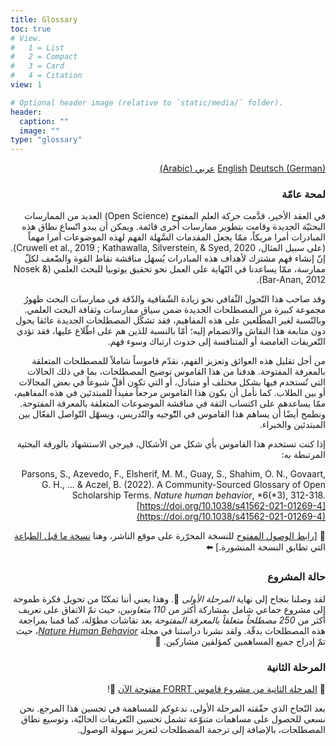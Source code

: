 ```yaml
---
title: Glossary
toc: true
# View.
#   1 = List
#   2 = Compact
#   3 = Card
#   4 = Citation
view: 1

# Optional header image (relative to `static/media/` folder).
header:
  caption: ""
  image: ""
type: "glossary"
---
```


<div dir="rtl" style="text-align: right;">


<div class="btn-group flex-wrap text-center"><a href="/glossary/english" class="btn btn-primary py-2 m-1 btn-lg active" style="line-height:1;border-radius:6px">English</a>
<a href="/glossary/german" class="btn btn-primary py-2 m-1 btn-lg" style="line-height:1;border-radius:6px">Deutsch (German)</a>
<a href="/glossary/arabic" class="btn btn-primary py-2 m-1 btn-lg" style="line-height:1;border-radius:6px"> عربي (Arabic)</a></div>

### لمحة عامّة
 
في العقد الأخير، قدَّمت حركة العلم المفتوح (Open Science) العديد من الممارسات البحثيّة الجديدة وقامت بتطوير ممارسات أخرى قائمة. ويمكن أن يبدو اتّساع نطاق هذه المبادرات أمرا مربكاً، ممّا يجعل المقدمات السَّهلة الفهم لهذه الموضوعات أمرا مهماً (على سبيل المثال، Cruwell et al., 2019 ; Kathawalla, Silverstein, & Syed, 2020). إنّ إنشاء فهم مشترك لأهداف هذه المبادرات يُسهَل مناقشة نقاط القوة والضّعف لكلّ ممارسة، ممّا يساعدنا في النّهاية على العمل نحو تحقيق يوتوبيا للبحث العلمي (Nosek & Bar-Anan, 2012).

وقد صاحب هذا التّحول الثّقافي نحو زيادة الشّفافية والدّقة في ممارسات البحث ظهورُ مجموعة كبيرة من المصطلحات الجديدة ضمن سياق ممارسات وثقافة البحث العلمي. وبالنّسبة لغير المطّلعين على هذه المفاهيم، فقد تشكّل المصطلحات الجديدة عائقا يحول دون متابعة هذا النقاش والانضمام إليه؛ أمّا بالنسبة للذين هم على اطّلاع عليها، فقد تؤدي التّعريفات الغامضة أو المتنافسة إلى حدوث ارتباك وسوء فهم.

من أجل تقليل هذه العوائق وتعزيز الفهم، نقدّم قاموساً شاملاً للمصطلحات المتعلقة بالمعرفة المفتوحة. هدفنا من هذا القاموس توضيح المصطلحات، بما في ذلك الحالات التي تُستخدم فيها بشكل مختلف أو متبادل، أو التي تكون أقلّ شيوعاً في بعض المجالات أو بين الطلاب. كما نأمل أن يكون هذا القاموس مرجعاً مفيداً للمبتدئين في هذه المفاهيم، ممّا يساعدهم على اكتساب الثقة في مناقشة الموضوعات المتعلقة بالمعرفة المفتوحة. ونطمح أيضًا أن يساهم هذا القاموس في التّّوجيه والتّدريس، ويسهّل التّواصل الفعّال بين المبتدئين والخبراء.

إذا كنت تستخدم هذا القاموس بأي شكل من الأشكال، فيرجى الاستشهاد بالورقة البحثية المرتبطة به:

 Parsons, S., Azevedo, F., Elsherif, M. M., Guay, S., Shahim, O. N., Govaart, G. H., … & Aczel, B. (2022). A Community-Sourced Glossary of Open Scholarship Terms. *Nature human behavior*, *6(*3), 312-318. [https://doi.org/10.1038/s41562-021-01269-4](https://doi.org/10.1038/s41562-021-01269-4)

👀 \[[رابط الوصول المفتوح](https://www.nature.com/articles/s41562-021-01269-4.epdf?sharing_token=W_TZGO-OJViBl9hEyMTu6dRgN0jAjWel9jnR3ZoTv0OFck_K78fP6Dn2WloQwBbMnV4T-eihKTPp8slIWvh1iaWhxvWntEdAfj0kShWNALehqzYXxWj801ojWn3ADdBewA-lDGsxSzJwN4DZpYZQ13hXKV42ADJSmckFDjzKxtI%3D) للنسخة المحرّرة على موقع الناشر، وهنا [نسخة ما قبل الطباعة](https://osf.io/kdqcw/) التي تطابق النسخة المنشورة.\] ⬅️

 

### **حالة المشروع**

لقد وصلنا بنجاح إلى نهاية *المرحلة الأولى* 🎉. وهذا يعني أننا تمكنّا من تحويل فكرة طموحة إلى مشروع جماعي شامل بمشاركة أكثر من *110 متعاونين*، حيث تمّ الاتفاق على تعريف أكثر من *250 مصطلحاً متعلقاً بالمعرفة المفتوحة* بعد نقاشات مطوّلة، كما قمنا بمراجعة هذه المصطلحات بدقّة. ولقد نشرنا دراستنا في مجلة  [*Nature Human Behavior*](https://doi.org/10.1038/s41562-021-01269-4)، حيث تمّ إدراج جميع المساهمين كمؤلفين مشاركين. 🥳

### **المرحلة الثانية**

🚨 [المرحلة الثانية من مشروع قاموس FORRT مفتوحة الآن](https://docs.google.com/document/d/1BKzztg7srUeC_2Yn0b7cMbxp_vYMDlOnEYpxg_S2hWs/edit?tab=t.0#heading=h.2l8ssl89e1ey) 🚨\!

بعد النّجاح الذي حقّقته المرحلة الأولى، ندعوكم للمساهمة في تحسين هذا المرجع. نحن نسعى للحصول على مساهمات متنوّعة تشمل تحسين التّعريفات الحاليّة، وتوسيع نطاق المصطلحات، بالإضافة إلى ترجمة المصطلحات لتعزيز سهولة الوصول.

</div>

